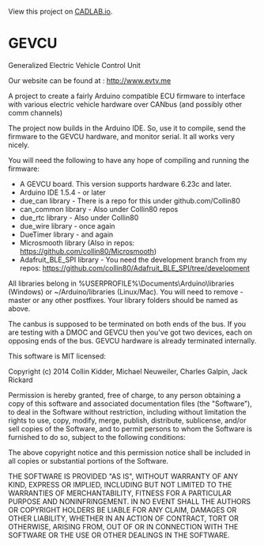 View this project on [CADLAB.io](https://cadlab.io/project/1056). 

GEVCU
=====

Generalized Electric Vehicle Control Unit

Our website can be found at : http://www.evtv.me

A project to create a fairly Arduino compatible ECU firmware
to interface with various electric vehicle hardware over CANbus
(and possibly other comm channels)

The project now builds in the Arduino IDE. So, use it to compile, send the firmware to the GEVCU hardware, and monitor serial. It all works very nicely.

You will need the following to have any hope of compiling and running the firmware:
- A GEVCU board. This version supports hardware 6.23c and later.
- Arduino IDE 1.5.4 - or later
- due_can library - There is a repo for this under github.com/Collin80
- can_common library - Also under Collin80 repos
- due_rtc library - Also under Collin80
- due_wire library - once again
- DueTimer library - and again
- Microsmooth library (Also in repos: https://github.com/collin80/Microsmooth)
- Adafruit_BLE_SPI library - You need the development branch from my repos: https://github.com/collin80/Adafruit_BLE_SPI/tree/development

All libraries belong in %USERPROFILE%\Documents\Arduino\libraries (Windows) or ~/Arduino/libraries (Linux/Mac).
You will need to remove -master or any other postfixes. Your library folders should be named as above.

The canbus is supposed to be terminated on both ends of the bus. If you are testing with a DMOC and GEVCU then you've got two devices, each on opposing ends of the bus. GEVCU hardware is already terminated internally.


This software is MIT licensed:

Copyright (c) 2014 Collin Kidder, Michael Neuweiler, Charles Galpin, Jack Rickard

Permission is hereby granted, free of charge, to any person obtaining
a copy of this software and associated documentation files (the
"Software"), to deal in the Software without restriction, including
without limitation the rights to use, copy, modify, merge, publish,
distribute, sublicense, and/or sell copies of the Software, and to
permit persons to whom the Software is furnished to do so, subject to
the following conditions:

The above copyright notice and this permission notice shall be included
in all copies or substantial portions of the Software.

THE SOFTWARE IS PROVIDED "AS IS", WITHOUT WARRANTY OF ANY KIND,
EXPRESS OR IMPLIED, INCLUDING BUT NOT LIMITED TO THE WARRANTIES OF
MERCHANTABILITY, FITNESS FOR A PARTICULAR PURPOSE AND NONINFRINGEMENT.
IN NO EVENT SHALL THE AUTHORS OR COPYRIGHT HOLDERS BE LIABLE FOR ANY
CLAIM, DAMAGES OR OTHER LIABILITY, WHETHER IN AN ACTION OF CONTRACT,
TORT OR OTHERWISE, ARISING FROM, OUT OF OR IN CONNECTION WITH THE
SOFTWARE OR THE USE OR OTHER DEALINGS IN THE SOFTWARE.

